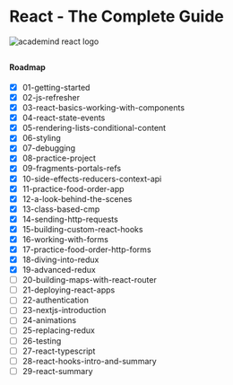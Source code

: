 # React - The Complete Guide

![academind react logo](https://i.imgur.com/UJn28OT.png)
##

#### Roadmap
 - [x] 01-getting-started
 - [x] 02-js-refresher
 - [x] 03-react-basics-working-with-components
 - [x] 04-react-state-events
 - [x] 05-rendering-lists-conditional-content
 - [x] 06-styling
 - [x] 07-debugging
 - [x] 08-practice-project
 - [x] 09-fragments-portals-refs
 - [x] 10-side-effects-reducers-context-api
 - [x] 11-practice-food-order-app
 - [x] 12-a-look-behind-the-scenes
 - [x] 13-class-based-cmp
 - [x] 14-sending-http-requests
 - [x] 15-building-custom-react-hooks
 - [x] 16-working-with-forms
 - [x] 17-practice-food-order-http-forms
 - [x] 18-diving-into-redux
 - [x] 19-advanced-redux
 - [ ] 20-building-maps-with-react-router
 - [ ] 21-deploying-react-apps
 - [ ] 22-authentication
 - [ ] 23-nextjs-introduction
 - [ ] 24-animations
 - [ ] 25-replacing-redux
 - [ ] 26-testing
 - [ ] 27-react-typescript
 - [ ] 28-react-hooks-intro-and-summary
 - [ ] 29-react-summary
